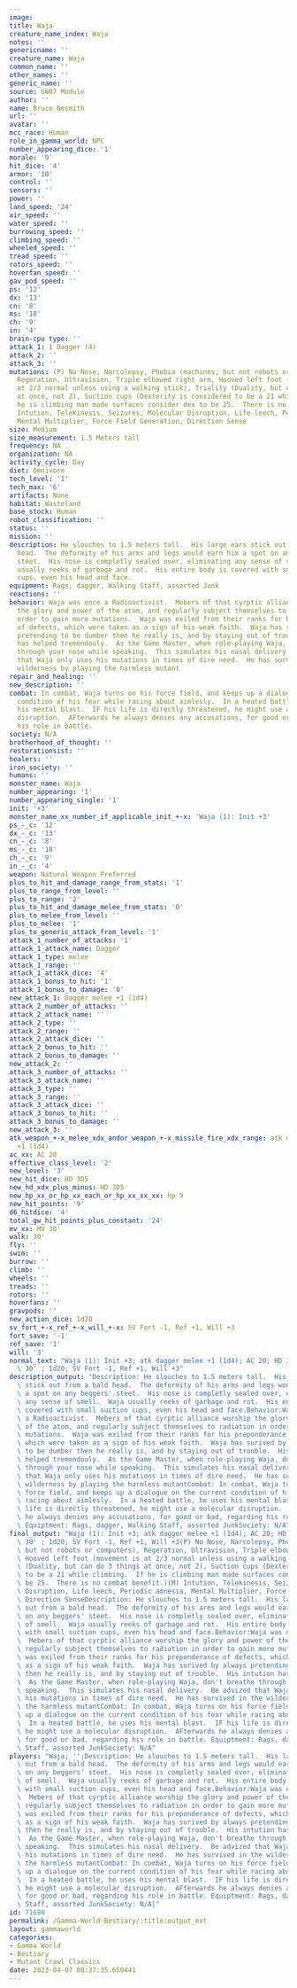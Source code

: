 ```yaml
---
image: 
title: Waja
creature_name_index: Waja
notes: ''
genericname: ''
creature_name: Waja
common_name: ''
other_names: ''
generic_name: ''
source: GW07 Module
author: ''
name: Bruce Nesmith
url: ''
avatar: ''
mcc_race: Human
role_in_gamma_world: NPC
number_appearing_dice: '1'
morale: '9'
hit_dice: '4'
armor: '10'
control: ''
sensors: ''
power: ''
land_speed: '24'
air_speed: ''
water_speed: ''
burrowing_speed: ''
climbing_speed: ''
wheeled_speed: ''
tread_speed: ''
rotors_speed: ''
hoverfan_speed: ''
gav_pod_speed: ''
ps: '12'
dx: '13'
cn: '8'
ms: '18'
ch: '9'
in: '4'
brain-cpu type: ''
attack_1: 1 Dagger (4)
attack_2: ''
attack_3: ''
mutations: (P) No Nose, Narcolepsy, Phobia (machines, but not robots or computers),
  Regeration, Ultravision, Triple elbowed right arm, Hooved left foot (movement is
  at 2/3 normal unless using a walking stick), Triality (Duality, but can do 3 things
  at once, not 2), Suction cups (Dexterity is considered to be a 21 while climbing.  If
  he is climbing man made surfaces consider dex to be 25.  There is no combat benefit.)(M)
  Intution, Telekinesis, Seizures, Molecular Disruption, Life leech, Periodic amnesia,
  Mental Multiplier, Force Field Generation, Direction Sense
size: Medium
size_measurement: 1.5 Meters tall
frequency: NA
organization: NA
activity_cycle: Day
diet: Omnivore
tech_level: '1'
tech_max: '6'
artifacts: None
habitat: Wasteland
base_stock: Human
robot_classification: ''
status: ''
mission: ''
description: He slouches to 1.5 meters tall.  His large ears stick out from a bald
  head.  The deformity of his arms and legs would earn him a spot on any beggers'
  steet.  His nose is completly sealed over, eliminating any sense of smell.  Waja
  usually reeks of garbage and rot.  His entire body is covered with small suction
  cups, even his head and face.
equipment: Rags, dagger, Walking Staff, assorted Junk
reactions: ''
behavior: Waja was once a Radioactivist.  Mebers of that cyrptic alliance worship
  the glory and power of the atom, and regularly subject themselves to radiation in
  order to gain more mutations.  Waja was exiled from their ranks for his preponderance
  of defects, which were taken as a sign of his weak faith.  Waja has surived by always
  pretending to be dumber then he really is, and by staying out of trouble.  His intution
  has helped tremendouly.  As the Game Master, when role-playing Waja, don't breathe
  through your nose while speaking.  This simulates his nasal delivery.  Be advized
  that Waja only uses his mutations in times of dire need.  He has survived in the
  wilderness by playing the harmless mutant
repair_and_healing: ''
new_description: ''
combat: In combat, Waja turns on his force field, and keeps up a dialogue on the current
  condition of his fear while racing about aimlesly.  In a heated battle, he uses
  his mental blast.  IF his life is directly threatened, he might use a molecular
  disruption.  AFterwards he always denies any accusations, for good or bad, regarding
  his role in battle.
society: N/A
brotherhood_of_thought: ''
restorationsist: ''
healers: ''
iron_society: ''
humans: ''
monster_name: Waja
number_appearing: '1'
number_appearing_single: '1'
init: '+3'
monster_name_xx_number_if_applicable_init_+-x: 'Waja (1): Init +3'
ps_-_c: '12'
dx_-_c: '13'
cn_-_c: '8'
ms_-_c: '18'
ch_-_c: '9'
in_-_c: '4'
weapon: Natural Weapon Preferred
plus_to_hit_and_damage_range_from_stats: '1'
plus_to_range_from_level: ''
plus_to_range: '2'
plus_to_hit_and_damage_melee_from_stats: '0'
plus_to_melee_from_level: ''
plus_to_melee: '1'
plus_to_generic_attack_from_level: '1'
attack_1_number_of_attacks: '1'
attack_1_attack_name: Dagger
attack_1_type: melee
attack_1_range: ''
attack_1_attack_dice: '4'
attack_1_bonus_to_hit: '1'
attack_1_bonus_to_damage: '0'
new_attack_1: Dagger melee +1 (1d4)
attack_2_number_of_attacks: ''
attack_2_attack_name: ''
attack_2_type: ''
attack_2_range: ''
attack_2_attack_dice: ''
attack_2_bonus_to_hit: ''
attack_2_bonus_to_damage: ''
new_attack_2: ''
attack_3_number_of_attacks: ''
attack_3_attack_name: ''
attack_3_type: ''
attack_3_range: ''
attack_3_attack_dice: ''
attack_3_bonus_to_hit: ''
attack_3_bonus_to_damage: ''
new_attack_3: ''
atk_weapon_+-x_melee_xdx_andor_weapon_+-x_missile_fire_xdx_range: atk dagger melee
  +1 (1d4)
ac_xx: AC 20
effective_class_level: '2'
new_level: '3'
new_hit_dice: HD 3D5
new_hd_xdx_plus_minus: HD 3D5
new_hp_xx_or_hp_xx_each_or_hp_xx_xx_xx: hp 9
new_hit_points: '9'
d6_hitdice: '4'
total_gw_hit_points_plus_constant: '24'
mv_xx: MV 30'
walk: 30'
fly: ''
swim: ''
burrow: ''
climb: ''
wheels: ''
treads: ''
rotors: ''
hoverfans: ''
gravpods: ''
new_action_dice: 1d20
sv_fort_+-x_ref_+-x_will_+-x: SV Fort -1, Ref +1, Will +3
fort_save: '-1'
ref_save: '1'
will: '3'
normal_text: "Waja (1): Init +3; atk dagger melee +1 (1d4); AC 20; HD 3D5 hp 9; MV\
  \ 30' ; 1d20; SV Fort -1, Ref +1, Will +3"
description_output: "Description: He slouches to 1.5 meters tall.  His large ears\
  \ stick out from a bald head.  The deformity of his arms and legs would earn him\
  \ a spot on any beggers' steet.  His nose is completly sealed over, eliminating\
  \ any sense of smell.  Waja usually reeks of garbage and rot.  His entire body is\
  \ covered with small suction cups, even his head and face.Behavior:Waja was once\
  \ a Radioactivist.  Mebers of that cyrptic alliance worship the glory and power\
  \ of the atom, and regularly subject themselves to radiation in order to gain more\
  \ mutations.  Waja was exiled from their ranks for his preponderance of defects,\
  \ which were taken as a sign of his weak faith.  Waja has surived by always pretending\
  \ to be dumber then he really is, and by staying out of trouble.  His intution has\
  \ helped tremendouly.  As the Game Master, when role-playing Waja, don't breathe\
  \ through your nose while speaking.  This simulates his nasal delivery.  Be advized\
  \ that Waja only uses his mutations in times of dire need.  He has survived in the\
  \ wilderness by playing the harmless mutantCombat: In combat, Waja turns on his\
  \ force field, and keeps up a dialogue on the current condition of his fear while\
  \ racing about aimlesly.  In a heated battle, he uses his mental blast.  IF his\
  \ life is directly threatened, he might use a molecular disruption.  AFterwards\
  \ he always denies any accusations, for good or bad, regarding his role in battle.\
  \ Equiptment: Rags, dagger, Walking Staff, assorted JunkSociety: N/A"
final_output: "Waja (1): Init +3; atk dagger melee +1 (1d4); AC 20; HD 3D5 hp 9; MV\
  \ 30' ; 1d20; SV Fort -1, Ref +1, Will +3(P) No Nose, Narcolepsy, Phobia (machines,\
  \ but not robots or computers), Regeration, Ultravision, Triple elbowed right arm,\
  \ Hooved left foot (movement is at 2/3 normal unless using a walking stick), Triality\
  \ (Duality, but can do 3 things at once, not 2), Suction cups (Dexterity is considered\
  \ to be a 21 while climbing.  If he is climbing man made surfaces consider dex to\
  \ be 25.  There is no combat benefit.)(M) Intution, Telekinesis, Seizures, Molecular\
  \ Disruption, Life leech, Periodic amnesia, Mental Multiplier, Force Field Generation,\
  \ Direction SenseDescription: He slouches to 1.5 meters tall.  His large ears stick\
  \ out from a bald head.  The deformity of his arms and legs would earn him a spot\
  \ on any beggers' steet.  His nose is completly sealed over, eliminating any sense\
  \ of smell.  Waja usually reeks of garbage and rot.  His entire body is covered\
  \ with small suction cups, even his head and face.Behavior:Waja was once a Radioactivist.\
  \  Mebers of that cyrptic alliance worship the glory and power of the atom, and\
  \ regularly subject themselves to radiation in order to gain more mutations.  Waja\
  \ was exiled from their ranks for his preponderance of defects, which were taken\
  \ as a sign of his weak faith.  Waja has surived by always pretending to be dumber\
  \ then he really is, and by staying out of trouble.  His intution has helped tremendouly.\
  \  As the Game Master, when role-playing Waja, don't breathe through your nose while\
  \ speaking.  This simulates his nasal delivery.  Be advized that Waja only uses\
  \ his mutations in times of dire need.  He has survived in the wilderness by playing\
  \ the harmless mutantCombat: In combat, Waja turns on his force field, and keeps\
  \ up a dialogue on the current condition of his fear while racing about aimlesly.\
  \  In a heated battle, he uses his mental blast.  IF his life is directly threatened,\
  \ he might use a molecular disruption.  AFterwards he always denies any accusations,\
  \ for good or bad, regarding his role in battle. Equiptment: Rags, dagger, Walking\
  \ Staff, assorted JunkSociety: N/A"
players: "Waja; '';Description: He slouches to 1.5 meters tall.  His large ears stick\
  \ out from a bald head.  The deformity of his arms and legs would earn him a spot\
  \ on any beggers' steet.  His nose is completly sealed over, eliminating any sense\
  \ of smell.  Waja usually reeks of garbage and rot.  His entire body is covered\
  \ with small suction cups, even his head and face.Behavior:Waja was once a Radioactivist.\
  \  Mebers of that cyrptic alliance worship the glory and power of the atom, and\
  \ regularly subject themselves to radiation in order to gain more mutations.  Waja\
  \ was exiled from their ranks for his preponderance of defects, which were taken\
  \ as a sign of his weak faith.  Waja has surived by always pretending to be dumber\
  \ then he really is, and by staying out of trouble.  His intution has helped tremendouly.\
  \  As the Game Master, when role-playing Waja, don't breathe through your nose while\
  \ speaking.  This simulates his nasal delivery.  Be advized that Waja only uses\
  \ his mutations in times of dire need.  He has survived in the wilderness by playing\
  \ the harmless mutantCombat: In combat, Waja turns on his force field, and keeps\
  \ up a dialogue on the current condition of his fear while racing about aimlesly.\
  \  In a heated battle, he uses his mental blast.  IF his life is directly threatened,\
  \ he might use a molecular disruption.  AFterwards he always denies any accusations,\
  \ for good or bad, regarding his role in battle. Equiptment: Rags, dagger, Walking\
  \ Staff, assorted JunkSociety: N/A|"
id: 71680
permalink: /Gamma-World-Bestiary/:title:output_ext
layout: gammaworld
categories:
- Gamma World
- Bestiary
- Mutant Crawl Classics
date: 2023-04-07 08:37:35.650441
---
```

